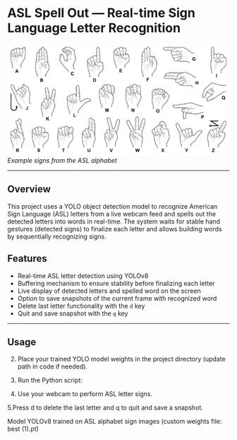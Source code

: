 # ASL Spell Out — Real-time Sign Language Letter Recognition

![ASL Letter Signs](./assets/ASL_signs.jpg)  
*Example signs from the ASL alphabet*

---

## Overview

This project uses a YOLO object detection model to recognize American Sign Language (ASL) letters from a live webcam feed and spells out the detected letters into words in real-time. The system waits for stable hand gestures (detected signs) to finalize each letter and allows building words by sequentially recognizing signs.


## Features

- Real-time ASL letter detection using YOLOv8
- Buffering mechanism to ensure stability before finalizing each letter
- Live display of detected letters and spelled word on the screen
- Option to save snapshots of the current frame with recognized word
- Delete last letter functionality with the `d` key
- Quit and save snapshot with the `q` key

---

## Usage

2. Place your trained YOLO model weights in the project directory (update path in code if needed).

3. Run the Python script:
4. Use your webcam to perform ASL letter signs.

5.Press d to delete the last letter and q to quit and save a snapshot.

Model
YOLOv8 trained on ASL alphabet sign images (custom weights file: best (1).pt)


